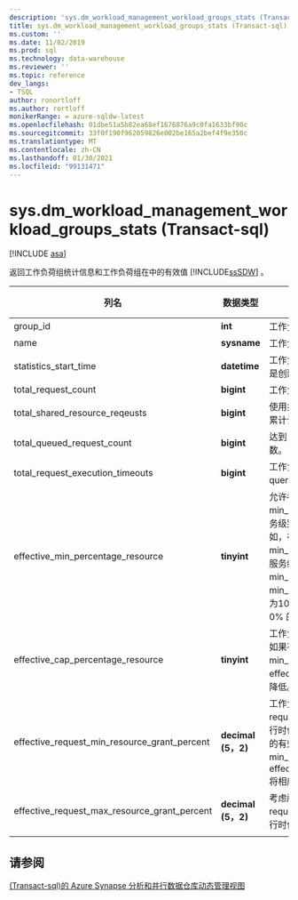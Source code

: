 ```yaml
---
description: 'sys.dm_workload_management_workload_groups_stats (Transact-sql) '
title: sys.dm_workload_management_workload_groups_stats (Transact-sql) |Microsoft Docs
ms.custom: ''
ms.date: 11/02/2019
ms.prod: sql
ms.technology: data-warehouse
ms.reviewer: ''
ms.topic: reference
dev_langs:
- TSQL
author: ronortloff
ms.author: rortloff
monikerRange: = azure-sqldw-latest
ms.openlocfilehash: 01dbe51a5b82ea68ef1676876a9c0fa1633bf90c
ms.sourcegitcommit: 33f0f190f962059826e002be165a2bef4f9e350c
ms.translationtype: MT
ms.contentlocale: zh-CN
ms.lasthandoff: 01/30/2021
ms.locfileid: "99131471"
---
```

# <a name="sysdm_workload_management_workload_groups_stats-transact-sql"></a>sys.dm_workload_management_workload_groups_stats (Transact-sql) 
[!INCLUDE [asa](../../includes/applies-to-version/asa.md)]

返回工作负荷组统计信息和工作负荷组在中的有效值 [!INCLUDE[ssSDW](../../includes/sssdw-md.md)] 。  
  
|列名|数据类型|说明|范围|  
|-----------------|---------------|-----------------|-----------|  
|group_id|**int**|工作负荷组的唯一 ID。||
|name|**sysname**|工作负荷组的名称。||
|statistics_start_time|**datetime**|工作负荷组开始统计信息收集的时间。  此值可以是创建工作负荷组或实例暂停或缩放时的值。||
|total_request_count|**bigint**|工作负荷组中已完成请求的累计计数。||
|total_shared_resource_reqeusts|**bigint**|使用共享池中的资源的工作负荷组中已完成请求的累计计数。||
|total_queued_request_count|**bigint**|达到 max_concurrency 限制后排队的请求累计计数。||
|total_request_execution_timeouts|**bigint**|工作负荷组中的请求的累计计数，在完成之前根据 query_execution_timeout_sec 设置超时。||
|effective_min_percentage_resource|**tinyint**|允许考虑服务级别和工作负荷组设置的有效 min_percentage_resource 设置。 可在较低的服务级别调整有效 min_percentage_resource。  例如，在 DW100c 上，允许的最低 min_percentage_resource 为25%。  如果无法在服务级别授予值，则将 min_percentage_resource 调整为0%。  例如 min_percentage_resource，在 DW6000c 设置为10% 时，在向下缩放到 DW100c 时，将具有0% 的 effective_min_percentage_resource。||
|effective_cap_percentage_resource|**tinyint**|工作负荷组的有效 cap_percentage_resource。  如果有其他工作负荷组 min_percentage_resource > 0，effective_cap_percentage_resource 会按比例降低。||
|effective_request_min_resource_grant_percent|**decimal (5，2)**|工作负荷组 request_min_resource_grant_percent 的有效运行时值。 考虑服务级别以及如何配置工作负荷组的有效值。  如果因为服务级别而调整了 min_percentage_resource，effective_request_min_resource_grant_percent 将相应地进行调整。||
|effective_request_max_resource_grant_percent|**decimal (5，2)**|考虑所有工作负荷组的配置的工作负荷组 request_max_resource_grant_percent 的有效运行时值。||
|||||

## <a name="see-also"></a>请参阅

 [&#40;Transact-sql&#41;的 Azure Synapse 分析和并行数据仓库动态管理视图 ](../../relational-databases/system-dynamic-management-views/sql-and-parallel-data-warehouse-dynamic-management-views.md)  
